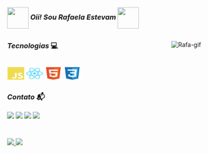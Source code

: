 ### <img  align="center" src="https://media.discordapp.net/attachments/797293155279831083/1122603260977614848/Copia_de_Sem_nome.gif?width=442&height=442" width="50px" height="50px">   _**Oii! Sou Rafaela Estevam**_   <img  align="center" src="https://media.discordapp.net/attachments/797293155279831083/1122603260977614848/Copia_de_Sem_nome.gif?width=442&height=442" width="50px" height="50px">



##

<img align="right" alt="Rafa-gif" height="200em" width="120em" src="https://media.discordapp.net/attachments/797293155279831083/1122239510781108354/Design_sem_nome.gif?width=473&height=473">

### _Tecnologias_ 💻
<div style="display: inline_block"><br>
  <img align="center" alt="Rafa-Js" height="30" width="40" src="https://raw.githubusercontent.com/devicons/devicon/master/icons/javascript/javascript-plain.svg">
  <img align="center" alt="Rafa-React" height="30" width="40" src="https://raw.githubusercontent.com/devicons/devicon/master/icons/react/react-original.svg">
  <img align="center" alt="Rafa-HTML" height="30" width="40" src="https://raw.githubusercontent.com/devicons/devicon/master/icons/html5/html5-original.svg">
  <img align="center" alt="Rafa-CSS" height="30" width="40" src="https://raw.githubusercontent.com/devicons/devicon/master/icons/css3/css3-original.svg">

  </div>
  
##
###  _Contato_ 📬 
  <div> 
   <a href="https://instagram.com/http.ellaest" target="_blank"><img align="center" src="https://img.shields.io/badge/-Instagram-%23E4405F?style=for-the-badge&logo=instagram&logoColor=white" target="_blank"></a>
   <a href = "mailto:rafaelaestevam1228@gmail.com"><img align="center" src="https://img.shields.io/badge/-Gmail-%23333?style=for-the-badge&logo=gmail&logoColor=white" target="_blank"></a>
  <a href="https://www.linkedin.com/in/rafaelaestevam" target="_blank"><img align="center" src="https://img.shields.io/badge/-LinkedIn-%230077B5?style=for-the-badge&logo=linkedin&logoColor=white" target="_blank"></a> 
<a href="https://open.spotify.com/user/rafaestevam22" target="_blank"><img align="center" src="https://img.shields.io/badge/Spotify-1ED760?&style=for-the-badge&logo=spotify&logoColor=white" target="_blank"></a> 

  
</div>

##

<br>
<div>
<a href="https://github.com/strangerraf">
<img height="160em" src="https://github-readme-stats.vercel.app/api/top-langs/?username=strangerraf&layout=compact&langs_count=7&theme=dracula"/>
<img height="160em" src="https://github-readme-stats.vercel.app/api?username=strangerraf&show_icons=true&theme=dracula&include_all_commits=true&count_private=true"/>
</div>
